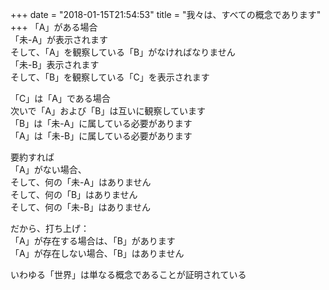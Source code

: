 +++
date = "2018-01-15T21:54:53"
title = "我々は、すべての概念であります"
+++
「A」がある場合  
「未-A」が表示されます  
そして、「A」を観察している「B」がなければなりません  
「未-B」表示されます  
そして、「B」を観察している「C」を表示されます  
  
「C」は「A」である場合  
次いで「A」および「B」は互いに観察しています  
「B」は「未-A」に属している必要があります  
「A」は「未-B」に属している必要があります  
  
要約すれば  
「A」がない場合、  
そして、何の「未-A」はありません  
そして、何の「B」はありません  
そして、何の「未-B」はありません  
  
だから、打ち上げ：  
「A」が存在する場合は、「B」があります  
「A」が存在しない場合、「B」はありません  
  
いわゆる「世界」は単なる概念であることが証明されている  